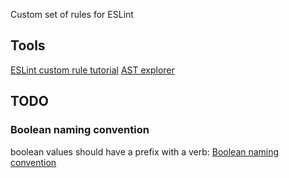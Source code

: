 Custom set of rules for ESLint

## Tools

[ESLint custom rule tutorial](https://eslint.org/docs/latest/extend/custom-rule-tutorial)
[AST explorer](https://astexplorer.net/)

## TODO

### Boolean naming convention

boolean values should have a prefix with a verb:
[Boolean naming convention](https://stackoverflow.com/questions/62903691/typescript-eslint-naming-convention-how-to-mix-error-and-warn-rules)
